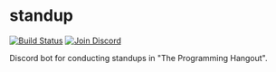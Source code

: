 # standup

[![Build Status](https://travis-ci.com/skippi/standup.svg?branch=master)](https://travis-ci.com/skippi/standup)
[![Join Discord](https://img.shields.io/badge/discord-join-7289DA.svg)](https://discord.gg/programming)

Discord bot for conducting standups in "The Programming Hangout".
